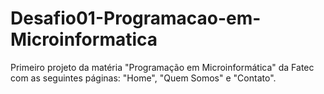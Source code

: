 # Desafio01-Programacao-em-Microinformatica
Primeiro projeto da matéria "Programação em Microinformática" da Fatec com as seguintes páginas: "Home", "Quem Somos" e "Contato".
